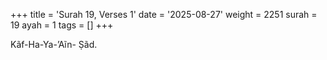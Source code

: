 +++
title = 'Surah 19, Verses 1'
date = '2025-08-27'
weight = 2251
surah = 19
ayah = 1
tags = []
+++

Kãf-Ha-Ya-’Aĩn- Ṣãd.